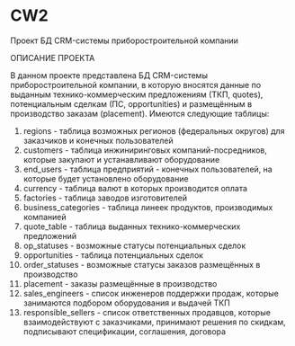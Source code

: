# CW2
Проект БД CRM-системы приборостроительной компании

ОПИСАНИЕ ПРОЕКТА

В данном проекте представлена БД CRM-системы приборостроительной компании, в которую вносятся данные по выданным 
технико-коммерческим предложениям (ТКП, quotes), потенциальным сделкам (ПС, opportunities) и
размещённым в производство заказам (placement).
Имеются следующие таблицы:

1. regions - таблица возможных регионов (федеральных округов) для заказчиков и конечных пользователей
2. customers - таблица инжиниринговых компаний-посредников, которые закупают и устанавливают оборудование
3. end_users - таблица предприятий - конечных пользователей, на которые будет установлено оборудование
4. currency - таблица валют в которых производится оплата
5. factories - таблица заводов изготовителей
6. business_categories - таблица линеек продуктов, производимых компанией
7. quote_table - таблица выданных технико-коммерческих предложений
8. op_statuses - возможные статусы потенциальных сделок
9. opportunities - таблица потенциальных сделок
10. order_statuses - возможные статусы заказов размещённых в производство
11. placement - заказы размещённые в производство
12. sales_engineers - список инженеров поддержки продаж, которые занимаются подбором оборудования и выдачей ТКП
13. responsible_sellers - список ответственных продавцов, которые взаимодействуют с заказчиками, 
принимают решения по скидкам, подписывают спецификации, соглашения, договора
